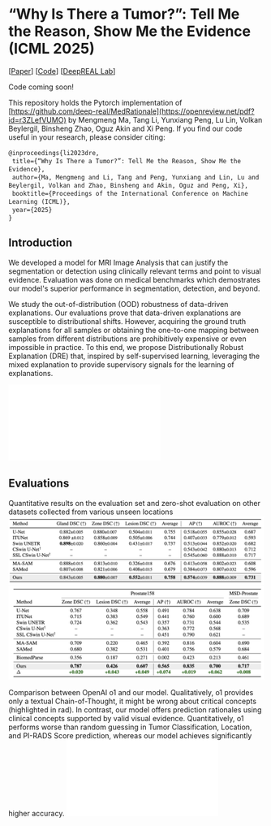 # “Why Is There a Tumor?”: Tell Me the Reason, Show Me the Evidence (ICML 2025)

[[Paper](https://openreview.net/pdf?id=r3ZLefVUMO)] [[Code](https://github.com/deep-real/MedRationale)] [[DeepREAL Lab](https://deep-real.github.io/)]

Code coming soon!

This repository holds the Pytorch implementation of  [https://github.com/deep-real/MedRationale](https://openreview.net/pdf?id=r3ZLefVUMO) by Mengmeng Ma, Tang Li, Yunxiang Peng, Lu Lin, Volkan Beylergil, Binsheng Zhao, Oguz Akin and Xi Peng.
If you find our code useful in your research, please consider citing:

```
@inproceedings{li2023dre,
 title={“Why Is There a Tumor?”: Tell Me the Reason, Show Me the Evidence},
 author={Ma, Mengmeng and Li, Tang and Peng, Yunxiang and Lin, Lu and Beylergil, Volkan and Zhao, Binsheng and Akin, Oguz and Peng, Xi},
 booktitle={Proceedings of the International Conference on Machine Learning (ICML)},
 year={2025}
}
```

## Introduction
We developed a model for MRI Image Analysis that can justify the segmentation or detection using clinically relevant terms and point to visual evidence. Evaluation was done on medical benchmarks which demostrates our model's superior performance in segmentation, detection, and beyond.

We study the out-of-distribution (OOD) robustness of data-driven explanations.
Our evaluations prove that data-driven explanations are susceptible to distributional shifts.
However, acquiring the ground truth explanations for all samples or obtaining the one-to-one mapping between samples from different distributions are prohibitively expensive or even impossible in practice.
To this end, we propose Distributionally Robust Explanation (DRE) that, inspired by self-supervised learning, leveraging the mixed explanation to provide supervisory signals for the learning of explanations.

![method](figures/overview.pdf)


## Evaluations
Quantitative results on the evaluation set and zero-shot evaluation on other datasets collected from various unseen locations
![evaluation](figures/evaluation_1.png)
![evaluation](figures/evaluation_zeroshot.png)

Comparison between OpenAI o1 and our model. Qualitatively, o1 provides only a textual Chain-of-Thought,
it might be wrong about critical concepts (highlighted in rad). In contrast, our model offers prediction rationales using
clinical concepts supported by valid visual evidence. Quantitatively, o1 performs worse than random guessing in Tumor
Classification, Location, and PI-RADS Score prediction, whereas our model achieves significantly higher accuracy.
![evaluation](figures/OpenAI.pdf)